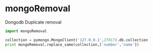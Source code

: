 # mongoRemoval
Dongodb Duplicate removal

```Python
import mongoRemoval

collection = pymongo.MongoClient('127.0.0.1',27017).db.collection
print mongoRemoval.replace_same(collection,['number','name'])
```
